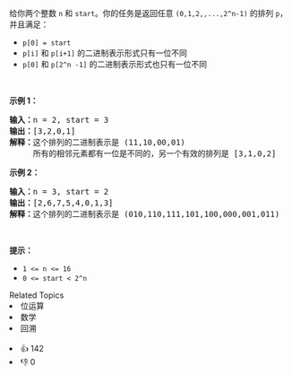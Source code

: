 <p>给你两个整数&nbsp;<code>n</code> 和 <code>start</code>。你的任务是返回任意 <code>(0,1,2,,...,2^n-1)</code> 的排列 <code>p</code>，并且满足：</p>

<ul> 
 <li><code>p[0] = start</code></li> 
 <li><code>p[i]</code> 和 <code>p[i+1]</code>&nbsp;的二进制表示形式只有一位不同</li> 
 <li><code>p[0]</code> 和 <code>p[2^n -1]</code>&nbsp;的二进制表示形式也只有一位不同</li> 
</ul>

<p>&nbsp;</p>

<p><strong>示例 1：</strong></p>

<pre>
<strong>输入：</strong>n = 2, start = 3
<strong>输出：</strong>[3,2,0,1]
<strong>解释：</strong>这个排列的二进制表示是 (11,10,00,01)
     所有的相邻元素都有一位是不同的，另一个有效的排列是 [3,1,0,2]
</pre>

<p><strong>示例 2：</strong></p>

<pre>
<strong>输入：</strong>n = 3, start = 2
<strong>输出：</strong>[2,6,7,5,4,0,1,3]
<strong>解释：</strong>这个排列的二进制表示是 (010,110,111,101,100,000,001,011)
</pre>

<p>&nbsp;</p>

<p><strong>提示：</strong></p>

<ul> 
 <li><code>1 &lt;= n &lt;= 16</code></li> 
 <li><code>0 &lt;= start&nbsp;&lt;&nbsp;2^n</code></li> 
</ul>

<div><div>Related Topics</div><div><li>位运算</li><li>数学</li><li>回溯</li></div></div><br><div><li>👍 142</li><li>👎 0</li></div>